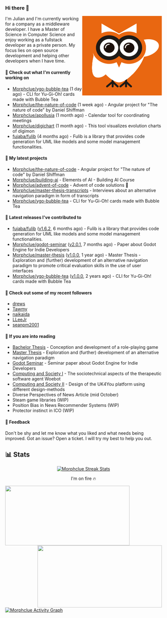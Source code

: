 ### Hi there 👋


<img align="right" src="https://github.com/Morphclue/Morphclue/blob/master/assets/animated-logo.gif" alt="Animated Logo" width="256" height="256" />
I'm Julian and I'm currently working for a company as a middleware developer. I have a Master of Science in Computer Science and enjoy working as a fullstack developer as a private person.
My focus lies on open source development and helping other developers when I have time.

#### 👷 Check out what I'm currently working on

- [Morphclue/ygo-bubble-tea](https://github.com/Morphclue/ygo-bubble-tea) (1 day ago) - CLI for Yu-Gi-Oh! cards made with Bubble Tea
- [Morphclue/the-nature-of-code](https://github.com/Morphclue/the-nature-of-code) (1 week ago) - Angular project for &#34;The nature of code&#34; by Daniel Shiffman
- [Morphclue/apollusia](https://github.com/Morphclue/apollusia) (1 month ago) - Calendar tool for coordinating meetings
- [Morphclue/digichart](https://github.com/Morphclue/digichart) (1 month ago) - This tool visualizes evolution charts of digimon
- [fujaba/fulib](https://github.com/fujaba/fulib) (4 months ago) - Fulib is a library that provides code generation for UML like models and some model management functionalities.

#### 🌱 My latest projects

- [Morphclue/the-nature-of-code](https://github.com/Morphclue/the-nature-of-code) - Angular project for &#34;The nature of code&#34; by Daniel Shiffman
- [Morphclue/building-ai](https://github.com/Morphclue/building-ai) - Elements of AI - Building AI Course
- [Morphclue/advent-of-code](https://github.com/Morphclue/advent-of-code) - Advent of code solutions 🎄
- [Morphclue/master-thesis-transcripts](https://github.com/Morphclue/master-thesis-transcripts) - Interviews about an alternative navigation paradigm in form of transcripts
- [Morphclue/ygo-bubble-tea](https://github.com/Morphclue/ygo-bubble-tea) - CLI for Yu-Gi-Oh! cards made with Bubble Tea

#### 🔭 Latest releases I've contributed to

- [fujaba/fulib](https://github.com/fujaba/fulib) ([v1.6.2](https://github.com/fujaba/fulib/releases/tag/v1.6.2), 6 months ago) - Fulib is a library that provides code generation for UML like models and some model management functionalities.
- [Morphclue/godot-seminar](https://github.com/Morphclue/godot-seminar) ([v2.0.1](https://github.com/Morphclue/godot-seminar/releases/tag/v2.0.1), 7 months ago) - Paper about Godot Engine for Indie Developers
- [Morphclue/master-thesis](https://github.com/Morphclue/master-thesis) ([v1.0.0](https://github.com/Morphclue/master-thesis/releases/tag/v1.0.0), 1 year ago) - Master Thesis - Exploration and (further) development of an alternative navigation paradigm to promote critical evaluation skills in the use of user interfaces
- [Morphclue/ygo-bubble-tea](https://github.com/Morphclue/ygo-bubble-tea) ([v1.0.0](https://github.com/Morphclue/ygo-bubble-tea/releases/tag/v1.0.0), 2 years ago) - CLI for Yu-Gi-Oh! cards made with Bubble Tea

#### 👯 Check out some of my recent followers

- [drews](https://github.com/drews)
- [Tawmy](https://github.com/Tawmy)
- [naikaida](https://github.com/naikaida)
- [LLeeJr](https://github.com/LLeeJr)
- [seanpm2001](https://github.com/seanpm2001)

#### 📃 If you are into reading
- [Bachelor Thesis](https://github.com/Morphclue/bachelor-thesis) - Conception and development of a role-playing game
- [Master Thesis](https://github.com/Morphclue/master-thesis) - Exploration and (further) development of an alternative navigation paradigm
- [Godot Seminar](https://github.com/Morphclue/godot-seminar) - Seminar paper about Godot Engine for Indie Developers
- [Computing and Society I](https://github.com/Morphclue/computing-and-society) - The sociotechnical aspects of the therapeutic software agent Woebot
- [Computing and Society II](https://github.com/Morphclue/computing-and-society-2) - Design of the UK4You platform using different design-methods
- Diverse Perspectives of News Article (mid October)
- Steam game libraries (WIP)
- Position Bias in News Recommender Systems (WIP)
- Protector instinct in ICO (WIP)

#### 💬 Feedback
Don't be shy and let me know what you liked and what needs being improved. 
Got an issue? Open a ticket. I will try my best to help you out.

## 📊 Stats

<p align="center">
  <a href="https://github.com/DenverCoder1/github-readme-streak-stats">
    <img title="🔥 Streak Stats" alt="Morphclue Streak Stats" src="http://github-readme-streak-stats.herokuapp.com?user=Morphclue&theme=dark"/>
  </a>
  <p align="center">I'm on fire 🔥</p>
</p>


<a href="https://github.com/anuraghazra/github-readme-stats">
  <img align="left" 
  src="https://github-readme-stats.vercel.app/api?username=Morphclue&show_icons=true&theme=dark&count_private=true&icon_color=0075ff&include_all_commits=true&custom_title=Morphclue%27s+GitHub+Stats"
  height="192px" width="400px"/>
</a>
<a href="https://github.com/anuraghazra/github-readme-stats">
  <img align="right" src="https://github-readme-stats.vercel.app/api/wakatime?username=Morphclue&theme=dark&layout=compact&langs_count=10" height="200px" width="400px"/>
</a>



<a href="https://github.com/ashutosh00710/github-readme-activity-graph"><img alt="Morphclue Activity Graph" 
src="https://activity-graph.herokuapp.com/graph?username=Morphclue&bg_color=141414&color=FFFFFF&line=ea8204&point=c3c3c3&hide_border=true" /></a>
